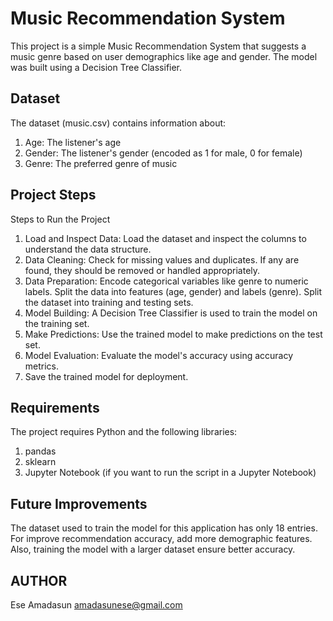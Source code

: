 # Music Recommendation System

This project is a simple Music Recommendation System that suggests a music genre based on user demographics like age and gender. The model was built using a Decision Tree Classifier.

## Dataset
The dataset (music.csv) contains information about:
1. Age: The listener's age
2. Gender: The listener's gender (encoded as 1 for male, 0 for female)
3. Genre: The preferred genre of music

## Project Steps
Steps to Run the Project
1. Load and Inspect Data: Load the dataset and inspect the columns to understand the data structure.
2. Data Cleaning: Check for missing values and duplicates. If any are found, they should be removed or handled appropriately.
3. Data Preparation: Encode categorical variables like genre to numeric labels. Split the data into features (age, gender) and labels (genre). Split the dataset into training and testing sets.
4. Model Building: A Decision Tree Classifier is used to train the model on the training set.
5. Make Predictions: Use the trained model to make predictions on the test set.
6. Model Evaluation: Evaluate the model's accuracy using accuracy metrics.
7. Save the trained model for deployment.

## Requirements
The project requires Python and the following libraries:
1. pandas
2. sklearn
3. Jupyter Notebook (if you want to run the script in a Jupyter Notebook)


## Future Improvements
The dataset used to train the model for this application has only 18 entries. For improve recommendation accuracy, add more demographic features. Also, training the model with a larger dataset ensure better accuracy.

## AUTHOR

Ese Amadasun
amadasunese@gmail.com

